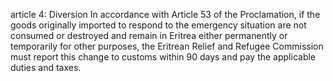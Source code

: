 article 4: Diversion
In accordance with Article 53 of the Proclamation, if the goods originally imported to respond to the emergency situation are not consumed or destroyed and remain in Eritrea either permanently or temporarily for other purposes, the Eritrean Relief and Refugee Commission must report this change to customs within 90 days and pay the applicable duties and taxes. 
<ul>
</ul>
